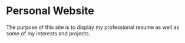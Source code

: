 # Personal Website

The purpose of this site is to display my professional resume as well as some of my interests and projects.
